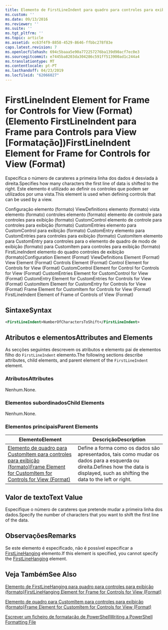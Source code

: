 ```yaml
---
title: Elemento de FirstLineIndent para quadro para controles para exibição (formato) | Documentos da Microsoft
ms.custom: ''
ms.date: 09/13/2016
ms.reviewer: ''
ms.suite: ''
ms.tgt_pltfrm: ''
ms.topic: article
ms.assetid: ec63f4f9-8858-4529-8646-ffbbc278f83e
caps.latest.revision: 7
ms.openlocfilehash: 694c5baaa5e90a772257276ba139d90acf7ec0e3
ms.sourcegitcommit: e7445ba8203da304286c591ff513900ad1c244a4
ms.translationtype: MT
ms.contentlocale: pt-PT
ms.lasthandoff: 04/23/2019
ms.locfileid: "62066027"
---
```

# <a name="firstlineindent-element-for-frame-for-controls-for-view-format"></a><span data-ttu-id="cd0dc-102">FirstLineIndent Element for Frame for Controls for View (Format) (Elemento FirstLineIndent para Frame para Controls para View [Formatação])</span><span class="sxs-lookup"><span data-stu-id="cd0dc-102">FirstLineIndent Element for Frame for Controls for View (Format)</span></span>

<span data-ttu-id="cd0dc-103">Especifica o número de carateres a primeira linha dos dados é desviada à direita.</span><span class="sxs-lookup"><span data-stu-id="cd0dc-103">Specifies how many characters the first line of data is shifted to the right.</span></span> <span data-ttu-id="cd0dc-104">Este elemento é utilizado ao definir os controles que podem ser utilizados por uma vista.</span><span class="sxs-lookup"><span data-stu-id="cd0dc-104">This element is used when defining controls that can be used by a view.</span></span>

<span data-ttu-id="cd0dc-105">Configuração elemento (formato) ViewDefinitions elemento (formato) vista elemento (formato) controles elemento (formato) elemento de controle para controles para exibição (formato) CustomControl elemento de controle para controles para exibição (formato) CustomEntries elemento para CustomControl para exibição (formato) CustomEntry elemento para CustomEntries para controles para exibição (formato) CustomItem elemento para CustomEntry para controles para o elemento de quadro de modo de exibição (formato) para CustomItem para controles para exibição (formato) FirstLineIndent elemento do quadro controles de exibição (formato)</span><span class="sxs-lookup"><span data-stu-id="cd0dc-105">Configuration Element (Format) ViewDefinitions Element (Format) View Element (Format) Controls Element (Format) Control Element for Controls for View (Format) CustomControl Element for Control for Controls for View (Format) CustomEntries Element for CustomControl for View (Format) CustomEntry Element for CustomEntries for Controls for View (Format) CustomItem Element for CustomEntry for Controls for View (Format) Frame Element for CustomItem for Controls for View (Format) FirstLineIndent Element of Frame of Controls of View (Format)</span></span>

## <a name="syntax"></a><span data-ttu-id="cd0dc-106">Sintaxe</span><span class="sxs-lookup"><span data-stu-id="cd0dc-106">Syntax</span></span>

```xml
<FirstLineIndent>NumberOfCharactersToShift</FirstLineIndent>
```

## <a name="attributes-and-elements"></a><span data-ttu-id="cd0dc-107">Atributos e elementos</span><span class="sxs-lookup"><span data-stu-id="cd0dc-107">Attributes and Elements</span></span>

<span data-ttu-id="cd0dc-108">As secções seguintes descrevem os atributos e elemento pai de elementos filho do `FirstLineIndent` elemento.</span><span class="sxs-lookup"><span data-stu-id="cd0dc-108">The following sections describe attributes, child elements, and parent element of the `FirstLineIndent` element.</span></span>

### <a name="attributes"></a><span data-ttu-id="cd0dc-109">Atributos</span><span class="sxs-lookup"><span data-stu-id="cd0dc-109">Attributes</span></span>

<span data-ttu-id="cd0dc-110">Nenhum.</span><span class="sxs-lookup"><span data-stu-id="cd0dc-110">None.</span></span>

### <a name="child-elements"></a><span data-ttu-id="cd0dc-111">Elementos subordinados</span><span class="sxs-lookup"><span data-stu-id="cd0dc-111">Child Elements</span></span>

<span data-ttu-id="cd0dc-112">Nenhum.</span><span class="sxs-lookup"><span data-stu-id="cd0dc-112">None.</span></span>

### <a name="parent-elements"></a><span data-ttu-id="cd0dc-113">Elementos principais</span><span class="sxs-lookup"><span data-stu-id="cd0dc-113">Parent Elements</span></span>

|<span data-ttu-id="cd0dc-114">Elemento</span><span class="sxs-lookup"><span data-stu-id="cd0dc-114">Element</span></span>|<span data-ttu-id="cd0dc-115">Descrição</span><span class="sxs-lookup"><span data-stu-id="cd0dc-115">Description</span></span>|
|-------------|-----------------|
|[<span data-ttu-id="cd0dc-116">Elemento de quadro para CustomItem para controles para exibição (formato)</span><span class="sxs-lookup"><span data-stu-id="cd0dc-116">Frame Element for CustomItem for Controls for View (Format)</span></span>](./frame-element-for-customitem-for-controls-for-view-format.md)|<span data-ttu-id="cd0dc-117">Define a forma como os dados são apresentados, tais como mudar os dados para a esquerda ou direita.</span><span class="sxs-lookup"><span data-stu-id="cd0dc-117">Defines how the data is displayed, such as shifting the data to the left or right.</span></span>|

## <a name="text-value"></a><span data-ttu-id="cd0dc-118">Valor de texto</span><span class="sxs-lookup"><span data-stu-id="cd0dc-118">Text Value</span></span>

<span data-ttu-id="cd0dc-119">Especifique o número de carateres que pretende mudar a primeira linha dos dados.</span><span class="sxs-lookup"><span data-stu-id="cd0dc-119">Specify the number of characters that you want to shift the first line of the data.</span></span>

## <a name="remarks"></a><span data-ttu-id="cd0dc-120">Observações</span><span class="sxs-lookup"><span data-stu-id="cd0dc-120">Remarks</span></span>

<span data-ttu-id="cd0dc-121">Se este elemento é especificado, não é possível especificar a [FirstLineHanging](./firstlinehanging-element-for-frame-for-controls-for-view-format.md) elemento.</span><span class="sxs-lookup"><span data-stu-id="cd0dc-121">If this element is specified, you cannot specify the [FirstLineHanging](./firstlinehanging-element-for-frame-for-controls-for-view-format.md) element.</span></span>

## <a name="see-also"></a><span data-ttu-id="cd0dc-122">Veja Também</span><span class="sxs-lookup"><span data-stu-id="cd0dc-122">See Also</span></span>

[<span data-ttu-id="cd0dc-123">Elemento de FirstLineHanging para quadro para controles para exibição (formato)</span><span class="sxs-lookup"><span data-stu-id="cd0dc-123">FirstLineHanging Element for Frame for Controls for View (Format)</span></span>](./firstlinehanging-element-for-frame-for-controls-for-view-format.md)

[<span data-ttu-id="cd0dc-124">Elemento de quadro para CustomItem para controles para exibição (formato)</span><span class="sxs-lookup"><span data-stu-id="cd0dc-124">Frame Element for CustomItem for Controls for View (Format)</span></span>](./frame-element-for-customitem-for-controls-for-view-format.md)

[<span data-ttu-id="cd0dc-125">Escrever um ficheiro de formatação de PowerShell</span><span class="sxs-lookup"><span data-stu-id="cd0dc-125">Writing a PowerShell Formatting File</span></span>](./writing-a-powershell-formatting-file.md)
